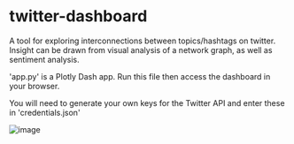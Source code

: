 # twitter-dashboard
A tool for exploring interconnections between topics/hashtags on twitter. Insight can be drawn from visual analysis of a network graph, as well as sentiment analysis.

'app.py' is a Plotly Dash app. Run this file then access the dashboard in your browser.

You will need to generate your own keys for the Twitter API and enter these in 'credentials.json'

![image](https://user-images.githubusercontent.com/69073787/120088540-b942d080-c145-11eb-8d72-1141460f8c61.png)



